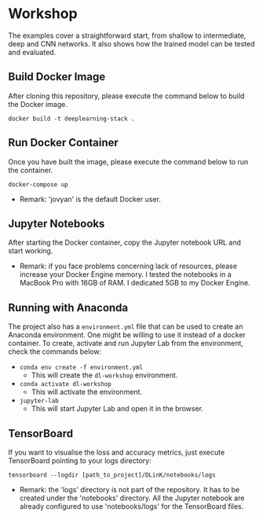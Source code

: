 # Workshop

The examples cover a straightforward start, from shallow to intermediate, deep and CNN networks. It also shows how the trained model can be tested and evaluated.

## Build Docker Image

After cloning this repository, please execute the command below to build the Docker image.

```
docker build -t deeplearning-stack .
```

## Run Docker Container

Once you have built the image, please execute the command below to run the container.

```
docker-compose up
```

* Remark: 'jovyan' is the default Docker user.

## Jupyter Notebooks

After starting the Docker container, copy the Jupyter notebook URL and start working.

* Remark: if you face problems concerning lack of resources, please increase your Docker Engine memory. I tested the notebooks in a MacBook Pro with 16GB of RAM. I dedicated 5GB to my Docker Engine.

## Running with Anaconda

The project also has a `environment.yml` file that can be used to create an Anaconda environment. One might be willing to use
it instead of a docker container. To create, activate and run Jupyter Lab from the environment, check the commands below:

* ```conda env create -f environment.yml```
  - This will create the `dl-workshop` environment.
* ```conda activate dl-workshop```
  - This will activate the environment.
* ```jupyter-lab```
  - This will start Jupyter Lab and open it in the browser.

## TensorBoard

If you want to visualise the loss and accuracy metrics, just execute TensorBoard pointing to your logs directory:

```
tensorboard --logdir [path_to_project]/DLinK/notebooks/logs
````

* Remark: the 'logs' directory is not part of the repository. It has to be created under the 'notebooks' directory. All the Jupyter notebook are already configured to use 'notebooks/logs' for the TensorBoard files.
